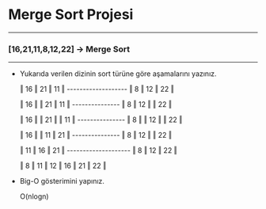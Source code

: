 # Merge Sort Projesi

***

 ### [**16,21,11,8,12,22**] -> Merge Sort

***

- Yukarıda verilen dizinin sort türüne göre aşamalarını yazınız.

  ‖ 16 ‖ 21 ‖ 11 ‖  ------------------- ‖ 8 ‖ 12 ‖ 22 ‖

  ‖ 16 ‖     ‖ 21 ‖ 11 ‖ --------------- ‖ 8 ‖ 12 ‖      ‖ 22 ‖

  ‖ 16 ‖  ‖ 21 ‖  ‖ 11 ‖ --------------- ‖ 8 ‖  ‖ 12 ‖  ‖ 22 ‖

  ‖ 16 ‖     ‖ 11 ‖ 21 ‖ --------------- ‖ 8 ‖ 12 ‖    ‖ 22 ‖

  ‖ 11 ‖ 16 ‖ 21 ‖ -------------------- ‖ 8 ‖ 12 ‖ 22 ‖ 

  ‖ 8 ‖ 11 ‖ 12 ‖ 16 ‖ 21 ‖ 22 ‖

- Big-O gösterimini yapınız.

   O(nlogn)

